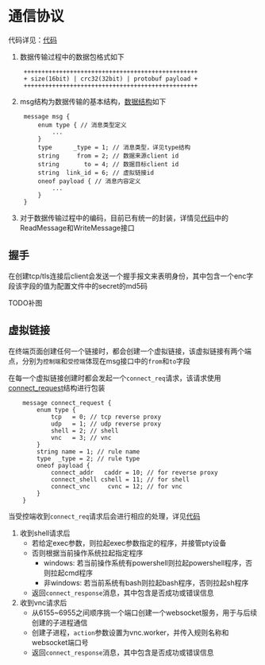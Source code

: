 # 通信协议

代码详见：[代码](https://github.com/jkstack/natpass/tree/master/code/network)

1. 数据传输过程中的数据包格式如下

        +++++++++++++++++++++++++++++++++++++++++++++++++
        + size(16bit) | crc32(32bit) | protobuf payload +
        +++++++++++++++++++++++++++++++++++++++++++++++++
2. msg结构为数据传输的基本结构，[数据结构](https://github.com/jkstack/natpass/blob/master/code/network/msg.proto)如下

        message msg {
            enum type { // 消息类型定义
                ...
            }
            type      _type = 1; // 消息类型，详见type结构
            string     from = 2; // 数据来源client id
            string       to = 4; // 数据目标client id
            string  link_id = 6; // 虚拟链接id
            oneof payload { // 消息内容定义
                ...
            }
        }
3. 对于数据传输过程中的编码，目前已有统一的封装，详情见[代码](https://github.com/jkstack/natpass/blob/master/code/network/network.go)中的ReadMessage和WriteMessage接口

## 握手

在创建tcp/tls连接后client会发送一个握手报文来表明身份，其中包含一个enc字段该字段的值为配置文件中的secret的md5码

TODO补图

## 虚拟链接

在终端页面创建任何一个链接时，都会创建一个虚拟链接，该虚拟链接有两个端点，分别为`控制端`和`受控端`体现在msg接口中的`from`和`to`字段

在每一个虚拟链接创建时都会发起一个`connect_req`请求，该请求使用[connect_request](https://github.com/jkstack/natpass/blob/master/code/network/connect.proto)结构进行包装

        message connect_request {
            enum type {
                tcp   = 0; // tcp reverse proxy
                udp   = 1; // udp reverse proxy
                shell = 2; // shell
                vnc   = 3; // vnc
            }
            string name = 1; // rule name
            type  _type = 2; // rule type
            oneof payload {
                connect_addr   caddr = 10; // for reverse proxy
                connect_shell cshell = 11; // for shell
                connect_vnc     cvnc = 12; // for vnc
            }
        }

当受控端收到`connect_req`请求后会进行相应的处理，详见[代码](https://github.com/jkstack/natpass/blob/master/code/client/app/connect.go)

1. 收到shell请求后
   - 若给定exec参数，则拉起exec参数指定的程序，并接管pty设备
   - 否则根据当前操作系统拉起指定程序
     - windows: 若当前操作系统有powershell则拉起powershell程序，否则拉起cmd程序
     - 非windows: 若当前系统有bash则拉起bash程序，否则拉起sh程序
   - 返回`connect_response`消息，其中包含是否成功或错误信息
2. 收到vnc请求后
   - 从6155~6955之间顺序挑一个端口创建一个websocket服务，用于与后续创建的子进程通信
   - 创建子进程，`action`参数设置为vnc.worker，并传入规则名称和websocket端口号
   - 返回`connect_response`消息，其中包含是否成功或错误信息